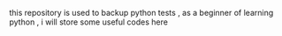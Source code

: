 this repository is used to backup python tests ,
as a beginner of learning python , i will store some useful codes here
